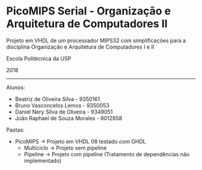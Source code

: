 # PicoMIPS Serial - Organização e Arquitetura de Computadores II

Projeto em VHDL de um processador MIPS32 com simplificações para a disciplina Organização e Arquitetura de Computadores I e II

Escola Politécnica da USP

2018

--------------------

Alunos:
* Beatriz de Oliveira Silva - 9350161
* Bruno Vasconcelos Lemos - 9350053
* Daniel Nery Silva de Oliveira - 9349051
* João Raphael de Souza Morales - 9012858

Pastas:
* PicoMIPS -> Projeto em VHDL 08 testado com GHDL
  * Multiciclo -> Projeto sem pipeline
  * Pipeline -> Projeto com pipeline (Tratamento de dependências não implementado)
